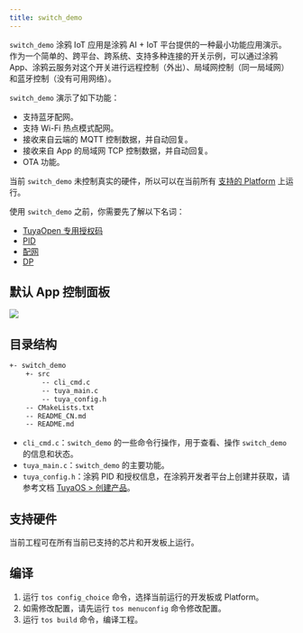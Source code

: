 ```yaml
---
title: switch_demo
---
```



`switch_demo` 涂鸦 IoT 应用是涂鸦 AI + IoT 平台提供的一种最小功能应用演示。作为一个简单的、跨平台、跨系统、支持多种连接的开关示例，可以通过涂鸦 App、涂鸦云服务对这个开关进行远程控制（外出）、局域网控制（同一局域网）和蓝牙控制（没有可用网络）。

`switch_demo` 演示了如下功能：
- 支持蓝牙配网。
- 支持 Wi-Fi 热点模式配网。
- 接收来自云端的 MQTT 控制数据，并自动回复。
- 接收来自 App 的局域网 TCP 控制数据，并自动回复。
- OTA 功能。

当前 `switch_demo` 未控制真实的硬件，所以可以在当前所有 [支持的 Platform](../../about-tuyaopen.md#支持-platform) 上运行。

使用 `switch_demo` 之前，你需要先了解以下名词：
- [TuyaOpen 专用授权码](../../quick-start/index.md#tuyaopen-专用授权码)
- [PID](../../quick-start/index.md#pid)
- [配网](../../quick-start/device-network-configuration.md)
- [DP](../../applications/index.md#dp)

## 默认 App 控制面板

![](https://images.tuyacn.com/fe-static/docs/img/0e155d73-1042-4d9f-8886-024d89ad16b2.png) 


## 目录结构

```sh
+- switch_demo
    +- src
        -- cli_cmd.c
        -- tuya_main.c
        -- tuya_config.h
    -- CMakeLists.txt
    -- README_CN.md
    -- README.md
```

- `cli_cmd.c`：`switch_demo` 的一些命令行操作，用于查看、操作 `switch_demo` 的信息和状态。
- `tuya_main.c`：`switch_demo` 的主要功能。
- `tuya_config.h`：涂鸦 PID 和授权信息，在涂鸦开发者平台上创建并获取，请参考文档 [TuyaOS > 创建产品](https://developer.tuya.com/cn/docs/iot-device-dev/application-creation?id=Kbxw7ket3aujc)。

## 支持硬件

当前工程可在所有当前已支持的芯片和开发板上运行。

## 编译

1. 运行 `tos config_choice` 命令，选择当前运行的开发板或 Platform。
2. 如需修改配置，请先运行 `tos menuconfig` 命令修改配置。
3. 运行 `tos build` 命令，编译工程。
